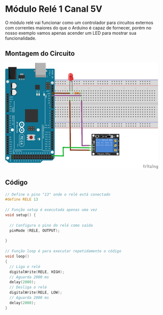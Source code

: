 # Módulo Relé 1 Canal 5V

O módulo relé vai funcionar como um controlador para circuitos externos com correntes maiores do que o Arduino é capaz de fornecer, porém no nosso exemplo vamos apenas acender um LED para mostrar sua funcionalidade.

## Montagem do Circuito

<img src = "rele.png" alt = "Circuito rele" width = "500" />

## Código

```C
// Define o pino "13" onde o relé está conectado
#define RELE 13

// Função setup é executada apenas uma vez
void setup() {

  // Configura o pino do relé como saída
  pinMode (RELE, OUTPUT);

}

// Função loop é para executar repetidamente o código
void loop()
{
  // Liga o relé
  digitalWrite(RELE, HIGH);
  // Aguarda 2000 ms
  delay(2000);
  // Desliga o relé
  digitalWrite(RELE, LOW);
  // Aguarda 2000 ms
  delay(2000);
}
```
